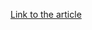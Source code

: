 [Link to the article](https://www.mcafee.com/blogs/other-blogs/mcafee-labs/roaming-mantis-amplifies-smishing-campaign-with-os-specific-android-malware/)
